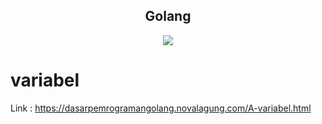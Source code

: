 <h2 align="center">Golang</h2>
<p align="center">
<img src="https://caraguna.com/wp-content/uploads/2022/02/golang-1031x570.jpg"/>
</p>

# variabel

<p>Link : <a href="https://dasarpemrogramangolang.novalagung.com/A-variabel.html">https://dasarpemrogramangolang.novalagung.com/A-variabel.html</a></p>
